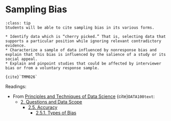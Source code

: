 # Sampling Bias

```{admonition} Learning Outcome
:class: tip
Students will be able to cite sampling bias in its various forms.
```

```{admonition} Sample Tasks
* Identify data which is “cherry picked.” That is, selecting data that supports a particular position while ignoring relevant contradictory evidence.
* Characterize a sample of data influenced by nonresponse bias and explain that this bias is influenced by the salience of a study or its social appeal.
* Explain and pinpoint studies that could be affected by interviewer bias or from a voluntary response sample.

{cite}`TMM026`
```

Readings:
* From [Principles and Techniques of Data Science](http://www.textbook.ds100.org/intro.html) {cite}`DATA100text`:
  * [2. Questions and Data Scope](http://www.textbook.ds100.org/ch/02/data_scope_intro.html)
  	* [2.5. Accuracy](http://www.textbook.ds100.org/ch/02/data_scope_accuracy.html)
	  * [2.5.1. Types of Bias](http://www.textbook.ds100.org/ch/02/data_scope_accuracy.html#types-of-bias)
